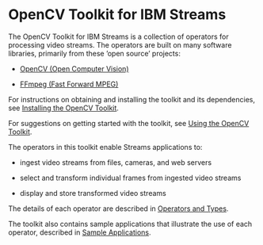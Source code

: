 OpenCV Toolkit for IBM Streams
==============================

The OpenCV Toolkit for IBM Streams is a collection of operators for processing video streams.  The operators are built on many software libraries, primarily from these ’open source’ projects:

- [OpenCV (Open Computer Vision)](http://opencv.org/)

- [FFmpeg (Fast Forward MPEG)](http://ffmpeg.org/)

For instructions on obtaining and installing the toolkit and its dependencies, see [Installing the OpenCV Toolkit](InstallingToolkit.html).

For suggestions on getting started with the toolkit, see [Using the OpenCV Toolkit](UsingToolkit.html).
 
The operators in this toolkit enable Streams applications to:

- ingest video streams from files, cameras, and web servers

- select and transform individual frames from ingested video streams

- display and store transformed video streams

The details of each operator are described in [Operators and Types](OperatorsAndTypes.html).

The toolkit also contains sample applications that illustrate the use of each operator, described in [Sample Applications](SampleApplications.html).
